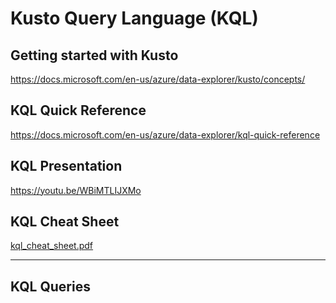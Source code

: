# Kusto Query Language (KQL)

## Getting started with Kusto
https://docs.microsoft.com/en-us/azure/data-explorer/kusto/concepts/

## KQL Quick Reference
https://docs.microsoft.com/en-us/azure/data-explorer/kql-quick-reference

## KQL Presentation
https://youtu.be/WBiMTLIJXMo

## KQL Cheat Sheet
[kql_cheat_sheet.pdf](https://github.com/jcabeza/Kusto_Query_Language/files/6668139/kql_cheat_sheet.pdf)

********************************************************************************************************

## KQL Queries
